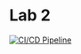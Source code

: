 # Lab 2
[![CI/CD Pipeline](https://github.com/Punctuality/Big_Data_Infrastructure_ITMO_2023_Lab_2/actions/workflows/ci-cd.yml/badge.svg)](https://github.com/Punctuality/Big_Data_Infrastructure_ITMO_2023_Lab_2/actions/workflows/ci-cd.yml)
